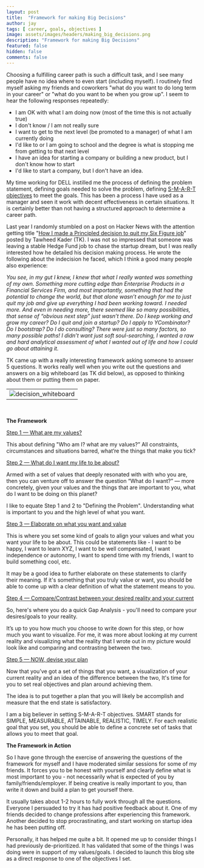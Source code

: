 ```yaml
---
layout: post
title:  "Framework for making Big Decisions"
author: jay
tags: [ career, goals, objectives ]
image: assets/images/headers/making_big_decisions.png
description: "Framework for making Big Decisions"
featured: false
hidden: false
comments: false
---
```


<p>Choosing a fulfilling career path is such a difficult task, and I see many people have no idea where to even start (including myself).&nbsp;I routinely find myself asking my friends and coworkers "what do you want to do long term in your career" or "what do you want to be when you grow up". I seem to hear the following responses repeatedly:</p>
<ul>
<li>I am OK with what I am doing now (most of the time this is not actually true)</li>
<li>I don't know / I am not really sure</li>
<li>I want to get to the next level (be promoted to a manager) of what I am currently doing</li>
<li>I'd like to or I am going to school and the degree is what is stopping me from getting to that next level</li>
<li>I have an idea for starting a company or building a new product, but I don't know how to start</li>
<li>I'd like to start a company, but I don't have an idea.&nbsp;</li>
</ul>
<p>My time working for DELL instilled me the process of defining the problem statement, defining goals needed to solve the problem, defining&nbsp;<a href="http://en.wikipedia.org/wiki/SMART_criteria" target="_blank">S-M-A-R-T objectives</a>&nbsp;to meet the goals. This has been a process I have used as a manager and seen it work with decent effectiveness in certain situations. It is certainly better than not having a structured approach to determine a career path.</p>
<p>Last year I randomly stumbled on a post on Hacker News with the attention getting title "<a href="http://www.tawheedkader.com/2010/09/how-i-made-a-principled-decision-to-quit-my-six-figure-day-job/?utm_source=feedburner&amp;utm_medium=feed&amp;utm_campaign=Feed%3A+TawheedKader+%28Tawheed+Kader%27s+Blog+on+Entrepreneurship%2C+The+Web%2C+and+Achieving+the+Dream%29" target="_blank">How I made a Principled decision to quit my Six Figure job</a>" posted by&nbsp;Tawheed Kader (TK). I was not so impressed that someone was leaving a stable&nbsp;Hedge Fund&nbsp;job to chase the startup dream, but I was really interested how he detailed his decision making process. He wrote the following about the indecision he faced, which I think a good many people also experience:</p>
<p><em>You see, in my gut I knew, I knew that what I really wanted was something of my own. Something more cutting edge than Enterprise Products in a Financial Services Firm, and most importantly, something that had the potential to change the world, but that alone wasn&rsquo;t enough for me to just quit my job and give up everything I had been working toward. I needed more. And even in needing more, there seemed like so many possibilities, that sense of &ldquo;obvious next step&rdquo; just wasn&rsquo;t there. Do I keep working and grow my career? Do I quit and join a startup? Do I apply to YCombinator? Do I bootstrap? Do I do consulting? There were just so many factors, so many possible paths!&nbsp;I didn&rsquo;t want just soft soul-searching, I wanted a raw and hard analytical assessment of what I wanted out of life and how I could go about attaining it.</em></p>
<p><em></em>TK came up with a really interesting framework asking someone to answer 5 questions. It works really well when you write out the questions and answers on a big whiteboard&nbsp;(as TK did below),&nbsp;as opposed to thinking about them or putting them on paper.</p>
<table style="width: 805.4545288085938px;" cellspacing="0" cellpadding="0">
<tbody>
<tr>
<td><img src="{{ site.baseurl }}/assets/images/decision_whiteboard.jpg" alt="decision_whiteboard" /></td>
</tr>
</tbody>
</table>
<p><strong><br /></strong></p>
<p><strong>The Framework</strong></p>
<p><span style="text-decoration: underline;">Step 1 &mdash; What are my values?</span></p>
<p>This about defining "Who am I? what are my values?&rdquo; All constraints, circumstances and situations barred, what&rsquo;re the things that make you tick?</p>
<p><span style="text-decoration: underline;">Step 2 &mdash; What do I want my life to be about?</span></p>
<p>Armed with a set of values that deeply resonated with with who you are, then you can venture off to answer the question &ldquo;What do I want?&rdquo; &mdash; more concretely, given your values and the things that are important to you, what do I want to be doing on this planet?</p>
<p>I like to equate Step 1 and 2 to "Defining the Problem". Understanding what is important to you and the high level of what you want.</p>
<p><span style="text-decoration: underline;">Step 3 &mdash; Elaborate on what you want and value</span></p>
<p>This is where you set some kind of goals to align your values and what you want your life to be about. This could be statements like - I want to be happy, I want to learn XYZ, I want to be well compensated, I want independence or autonomy, I want to spend time with my friends, I want to build something cool, etc.</p>
<p>It may be a good idea to further elaborate on these statements to clarify their meaning. If it's something that you truly value or want, you should be able to come up with a clear definition of what the statement means to you.</p>
<p><span style="text-decoration: underline;">Step 4 &mdash; Compare/Contrast between your desired reality and your current</span></p>
<p>So, here's where you do a quick Gap Analysis - you'll need to compare your desires/goals to your reality.</p>
<p>It&rsquo;s up to you how much you choose to write down for this step, or how much you want to visualize. For me, it was more about looking at my current reality and visualizing what the reality that I wrote out in my picture would look like and comparing and contrasting between the two.</p>
<p><span style="text-decoration: underline;">Step 5 &mdash; NOW, devise your plan</span></p>
<p>Now that you&rsquo;ve got a set of things that you want, a visualization of your current reality and an idea of the difference between the two, It's time for you to set real objectives and plan around achieving them.</p>
<p>The idea is to put together a plan that you will likely be accomplish and measure that the end state is satisfactory.</p>
<p>I am a big believer in setting S-M-A-R-T objectives.&nbsp;SMART stands for SIMPLE, MEASURABLE, ATTAINABLE, REALISTIC, TIMELY. For each realistic goal that you set, you should be able to define a concrete set of tasks that allows you to meet that goal.&nbsp;</p>
<p><strong>The Framework in Action</strong></p>
<p>So I have gone through the exercise of answering the questions of the framework for myself and I have moderated similar sessions for some of my friends. It forces you to be honest with yourself and clearly define what is most important to you - not necessarily what is expected of you by family/friends/employer. If being creative is really important to you, than write it down and build a plan to get yourself there.</p>
<p>It usually takes about 1-2 hours to fully work through all the questions. Everyone I persuaded to try it has had positive feedback about it. One of my friends decided to change professions after experiencing this framework. Another decided to stop procrastinating, and start working on startup idea he has been putting off.</p>
<p>Personally, it has helped me quite a bit. It opened me up to consider things I had previously de-prioritized. It has validated that some of the things I was doing were in support of my values/goals. I decided to launch this blog site as a direct response to one of the objectives I set.</p>
